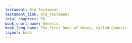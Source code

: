 ```yaml
---
testament: Old Testament
testament_link: Old_Testament
total_chapters: 50
book_short_name: Genesis
book_long_name: The First Book of Moses, called Genesis
layout: book
---
```

